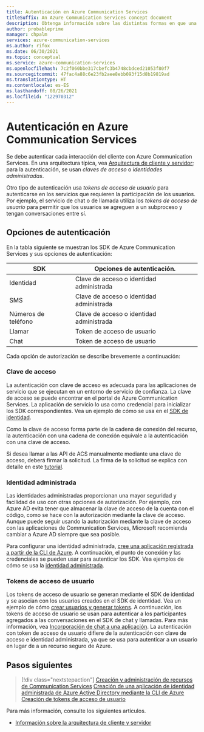 ```yaml
---
title: Autenticación en Azure Communication Services
titleSuffix: An Azure Communication Services concept document
description: Obtenga información sobre las distintas formas en que una aplicación o un servicio pueden autenticarse en Communication Services.
author: probableprime
manager: chpalm
services: azure-communication-services
ms.author: rifox
ms.date: 06/30/2021
ms.topic: conceptual
ms.service: azure-communication-services
ms.openlocfilehash: 7c2f060bbe317cbefc3b4748cbdced21053f80f7
ms.sourcegitcommit: 47fac4a88c6e23fb2aee8ebb093f15d8b19819ad
ms.translationtype: HT
ms.contentlocale: es-ES
ms.lasthandoff: 08/26/2021
ms.locfileid: "122970312"
---
```

# <a name="authenticate-to-azure-communication-services"></a>Autenticación en Azure Communication Services

Se debe autenticar cada interacción del cliente con Azure Communication Services. En una arquitectura típica, vea [Arquitectura de cliente y servidor](./client-and-server-architecture.md); para la autenticación, se usan *claves de acceso* o *identidades administradas*.

Otro tipo de autenticación usa *tokens de acceso de usuario* para autenticarse en los servicios que requieren la participación de los usuarios. Por ejemplo, el servicio de chat o de llamada utiliza los *tokens de acceso de usuario* para permitir que los usuarios se agreguen a un subproceso y tengan conversaciones entre sí.

## <a name="authentication-options"></a>Opciones de autenticación

En la tabla siguiente se muestran los SDK de Azure Communication Services y sus opciones de autenticación:

| SDK    | Opciones de autenticación.                               |
| ----------------- | ----------------------------------------------------|
| Identidad          | Clave de acceso o identidad administrada                      |
| SMS               | Clave de acceso o identidad administrada                      |
| Números de teléfono     | Clave de acceso o identidad administrada                      |
| Llamar           | Token de acceso de usuario                                   |
| Chat              | Token de acceso de usuario                                   |

Cada opción de autorización se describe brevemente a continuación:

### <a name="access-key"></a>Clave de acceso

La autenticación con clave de acceso es adecuada para las aplicaciones de servicio que se ejecutan en un entorno de servicio de confianza. La clave de acceso se puede encontrar en el portal de Azure Communication Services. La aplicación de servicio lo usa como credencial para inicializar los SDK correspondientes. Vea un ejemplo de cómo se usa en el [SDK de identidad](../quickstarts/access-tokens.md). 

Como la clave de acceso forma parte de la cadena de conexión del recurso, la autenticación con una cadena de conexión equivale a la autenticación con una clave de acceso.

Si desea llamar a las API de ACS manualmente mediante una clave de acceso, deberá firmar la solicitud. La firma de la solicitud se explica con detalle en este [tutorial](../tutorials/hmac-header-tutorial.md).

### <a name="managed-identity"></a>Identidad administrada

Las identidades administradas proporcionan una mayor seguridad y facilidad de uso con otras opciones de autorización. Por ejemplo, con Azure AD evita tener que almacenar la clave de acceso de la cuenta con el código, como se hace con la autorización mediante la clave de acceso. Aunque puede seguir usando la autorización mediante la clave de acceso con las aplicaciones de Communication Services, Microsoft recomienda cambiar a Azure AD siempre que sea posible. 

Para configurar una identidad administrada, [cree una aplicación registrada a partir de la CLI de Azure](../quickstarts/identity/service-principal-from-cli.md). A continuación, el punto de conexión y las credenciales se pueden usar para autenticar los SDK. Vea ejemplos de cómo se usa la [identidad administrada](../quickstarts/identity/service-principal.md).

### <a name="user-access-tokens"></a>Tokens de acceso de usuario

Los tokens de acceso de usuario se generan mediante el SDK de identidad y se asocian con los usuarios creados en el SDK de identidad. Vea un ejemplo de cómo [crear usuarios y generar tokens](../quickstarts/access-tokens.md). A continuación, los tokens de acceso de usuario se usan para autenticar a los participantes agregados a las conversaciones en el SDK de chat y llamadas. Para más información, vea [Incorporación de chat a una aplicación](../quickstarts/chat/get-started.md). La autenticación con token de acceso de usuario difiere de la autenticación con clave de acceso e identidad administrada, ya que se usa para autenticar a un usuario en lugar de a un recurso seguro de Azure.

## <a name="next-steps"></a>Pasos siguientes

> [!div class="nextstepaction"]
> [Creación y administración de recursos de Communication Services](../quickstarts/create-communication-resource.md)
> [Creación de una aplicación de identidad administrada de Azure Active Directory mediante la CLI de Azure](../quickstarts/identity/service-principal-from-cli.md)
> [Creación de tokens de acceso de usuario](../quickstarts/access-tokens.md)

Para más información, consulte los siguientes artículos.
- [Información sobre la arquitectura de cliente y servidor](../concepts/client-and-server-architecture.md)
